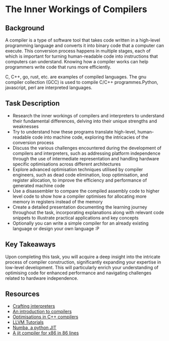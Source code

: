 # The Inner Workings of Compilers

## Background

A compiler is a type of software tool that takes code written in a high-level programming language and converts it into binary code that a computer can execute. This conversion process happens in multiple stages, each of which is important for turning human-readable code into instructions that computers can understand. Knowing how a compiler works can help programmers write code that runs more efficiently.

C, C++, go, rust, etc. are examples of compiled languages. The gnu compiler collection (GCC) is used to compile C/C++ programmes.Python, javascript, perl are interpreted languages.

## Task Description

- Research the inner workings of compilers and interpreters to understand their fundamental differences, delving into their unique strengths and weaknesses
- Try to understand how these programs translate high-level, human-readable code into machine code, exploring the intricacies of the conversion process
- Discuss the various challenges encountered during the development of compilers and interpreters, such as addressing platform independence through the use of intermediate representation and handling hardware specific optimisations across different architectures
- Explore advanced optimisation techniques utilised by compiler engineers, such as dead code elimination, loop optimisation, and register allocation, to improve the efficiency and performance of generated machine code
- Use a disassembler to compare the compiled assembly code to higher level code to show how a compiler optimises for allocating more memory in registers instead of the memory
- Create a detailed presentation documenting the learning journey throughout the task, incorporating explanations along with relevant code snippets to illustrate practical applications and key concepts
- Optionally you can write a simple compiler for an already existing language or design your own language :P


## Key Takeaways

Upon completing this task, you will acquire a deep insight into the intricate process of compiler construction, significantly expanding your expertise in low-level development. This will particularly enrich your understanding of optimising code for enhanced performance and navigating challenges related to hardware independence.

## Resources

- [Crafting interpreters](https://craftinginterpreters.com/contents.html)
- [An introduction to compilers](https://nicoleorchard.com/blog/compilers/)
- [Optimisations in C++ compilers](https://queue.acm.org/detail.cfm?id=3372264)
- [LLVM Tutorials](https://llvm.org/docs/tutorial/)
- [Numba, a python JIT](http://numba.pydata.org/)
- [A jit compiler for x86 in 86 lines](https://github.com/EarlGray/c4)
